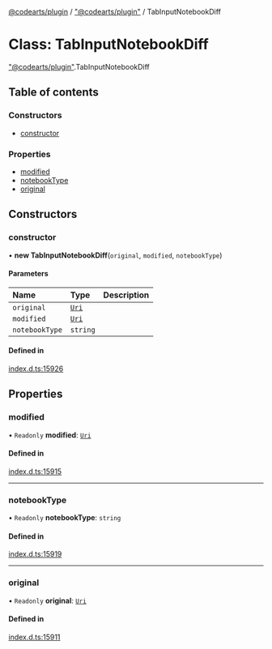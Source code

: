 [@codearts/plugin](../README.md) / ["@codearts/plugin"](../modules/_codearts_plugin_.md) / TabInputNotebookDiff

# Class: TabInputNotebookDiff

["@codearts/plugin"](../modules/_codearts_plugin_.md).TabInputNotebookDiff

## Table of contents

### Constructors

- [constructor](codearts_plugin_.TabInputNotebookDiff.md#constructor)

### Properties

- [modified](codearts_plugin_.TabInputNotebookDiff.md#modified)
- [notebookType](codearts_plugin_.TabInputNotebookDiff.md#notebooktype)
- [original](codearts_plugin_.TabInputNotebookDiff.md#original)

## Constructors

### constructor

• **new TabInputNotebookDiff**(`original`, `modified`, `notebookType`)

#### Parameters

| Name | Type | Description |
| :------ | :------ | :------ |
| `original` | [`Uri`](codearts_plugin_.Uri.md) |  |
| `modified` | [`Uri`](codearts_plugin_.Uri.md) |  |
| `notebookType` | `string` |  |

#### Defined in

[index.d.ts:15926](https://github.com/huaweicloud/cloudide-plugin-api/blob/203b986/index.d.ts#L15926)

## Properties

### modified

• `Readonly` **modified**: [`Uri`](codearts_plugin_.Uri.md)

#### Defined in

[index.d.ts:15915](https://github.com/huaweicloud/cloudide-plugin-api/blob/203b986/index.d.ts#L15915)

___

### notebookType

• `Readonly` **notebookType**: `string`

#### Defined in

[index.d.ts:15919](https://github.com/huaweicloud/cloudide-plugin-api/blob/203b986/index.d.ts#L15919)

___

### original

• `Readonly` **original**: [`Uri`](codearts_plugin_.Uri.md)

#### Defined in

[index.d.ts:15911](https://github.com/huaweicloud/cloudide-plugin-api/blob/203b986/index.d.ts#L15911)

